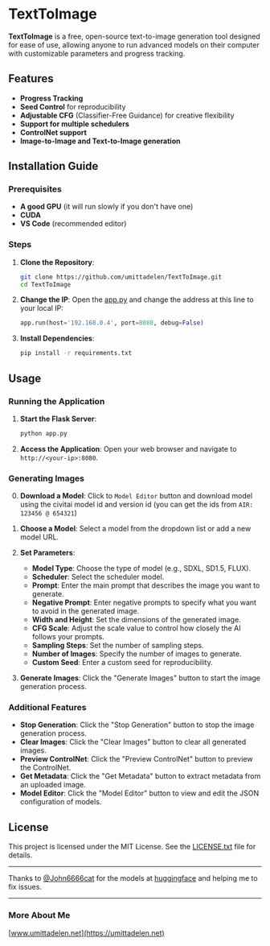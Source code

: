 # TextToImage

**TextToImage** is a free, open-source text-to-image generation tool designed for ease of use, allowing anyone to run advanced models on their computer with customizable parameters and progress tracking.

## Features

- **Progress Tracking**
- **Seed Control** for reproducibility
- **Adjustable CFG** (Classifier-Free Guidance) for creative flexibility
- **Support for multiple schedulers**
- **ControlNet support**
- **Image-to-Image and Text-to-Image generation**

## Installation Guide

### Prerequisites

- **A good GPU** (it will run slowly if you don't have one)
- **CUDA**
- **VS Code** (recommended editor)

### Steps

1. **Clone the Repository**:
    ```bash
    git clone https://github.com/umittadelen/TextToImage.git
    cd TextToImage
    ```

2. **Change the IP**:
    Open the [app.py](http://_vscodecontentref_/0) and change the address at this line to your local IP:
    ```python
    app.run(host='192.168.0.4', port=8080, debug=False)
    ```

3. **Install Dependencies**:
    ```bash
    pip install -r requirements.txt
    ```

## Usage

### Running the Application

1. **Start the Flask Server**:
    ```bash
    python app.py
    ```

2. **Access the Application**:
    Open your web browser and navigate to `http://<your-ip>:8080`.

### Generating Images

0. **Download a Model**:
    Click to `Model Editor` button and download model using the civitai model id and version id (you can get the ids from `AIR:   123456 @ 654321`)

1. **Choose a Model**:
    Select a model from the dropdown list or add a new model URL.

2. **Set Parameters**:
    - **Model Type**: Choose the type of model (e.g., SDXL, SD1.5, FLUX).
    - **Scheduler**: Select the scheduler model.
    - **Prompt**: Enter the main prompt that describes the image you want to generate.
    - **Negative Prompt**: Enter negative prompts to specify what you want to avoid in the generated image.
    - **Width and Height**: Set the dimensions of the generated image.
    - **CFG Scale**: Adjust the scale value to control how closely the AI follows your prompts.
    - **Sampling Steps**: Set the number of sampling steps.
    - **Number of Images**: Specify the number of images to generate.
    - **Custom Seed**: Enter a custom seed for reproducibility.

3. **Generate Images**:
    Click the "Generate Images" button to start the image generation process.

### Additional Features

- **Stop Generation**: Click the "Stop Generation" button to stop the image generation process.
- **Clear Images**: Click the "Clear Images" button to clear all generated images.
- **Preview ControlNet**: Click the "Preview ControlNet" button to preview the ControlNet.
- **Get Metadata**: Click the "Get Metadata" button to extract metadata from an uploaded image.
- **Model Editor**: Click the "Model Editor" button to view and edit the JSON configuration of models.

## License

This project is licensed under the MIT License. See the [LICENSE.txt](http://_vscodecontentref_/1) file for details.

---

Thanks to [@John6666cat](https://github.com/John6666cat) for the models at [huggingface](https://huggingface.co/John6666) and helping me to fix issues.

---

### More About Me
[www.umittadelen.net](https://umittadelen.net)